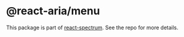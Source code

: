 # @react-aria/menu

This package is part of [react-spectrum](https://github.com/adobe-private/react-spectrum-v3). See the repo for more details.
